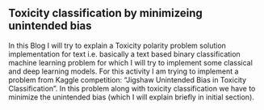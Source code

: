 Toxicity classification by minimizeing unintended bias
-------------------------------------------------------

In this Blog I will try to explain a Toxicity polarity problem solution implementation for text i.e. basically a text based binary classification machine learning problem for which I will try to implement some classical and deep learning models. 
For this activity I am trying to implement a problem from Kaggle competition: “Jigshaw Unintended Bias in Toxicity Classification”.
In this problem along with toxicity classification we have to minimize the unintended bias (which I will explain briefly in initial section).

